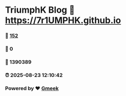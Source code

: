 # TriumphK Blog :link: https://7r1UMPHK.github.io 
### :page_facing_up: [152](https://7r1UMPHK.github.io/tag.html) 
### :speech_balloon: 0 
### :hibiscus: 1390389 
### :alarm_clock: 2025-08-23 12:10:42 
### Powered by :heart: [Gmeek](https://github.com/Meekdai/Gmeek)

